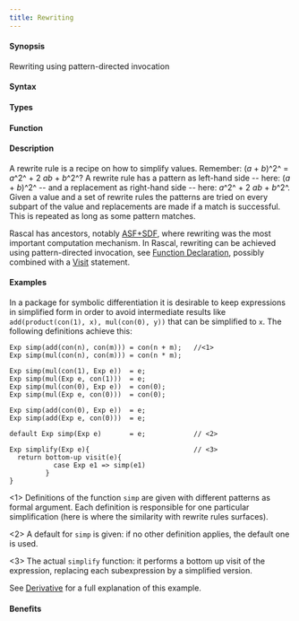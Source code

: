 ```yaml
---
title: Rewriting
---
```


#### Synopsis

Rewriting using pattern-directed invocation

#### Syntax

#### Types

#### Function

#### Description

A rewrite rule is a recipe on how to simplify values. 
Remember: (_a_ + _b_)^2^ = _a_^2^ + 2 _ab_ + _b_^2^? 
A rewrite rule has a pattern as left-hand side -- here: (_a_ + _b_)^2^ -- and a replacement as 
right-hand side -- here: _a_^2^ + 2 _ab_ + _b_^2^. 
Given a value and a set of rewrite rules the patterns are tried on every subpart of the value and replacements are made if a match is successful. This is repeated as long as some pattern matches.

Rascal has ancestors, notably [ASF+SDF](http://www.meta-environment.org/), where rewriting was the most important computation mechanism.
In Rascal, rewriting can be achieved using pattern-directed invocation, 
see [Function Declaration](/Rascal/Declarations/Function), 
possibly combined with a [Visit](/Rascal/Expressions/Visit) statement.

#### Examples

In a package for symbolic differentiation it is desirable to keep expressions in simplified form in order 
to avoid intermediate results like `add(product(con(1), x), mul(con(0), y))` that can be simplified to `x`. 
The following definitions achieve this:
```rascal
Exp simp(add(con(n), con(m))) = con(n + m);   //<1>
Exp simp(mul(con(n), con(m))) = con(n * m);

Exp simp(mul(con(1), Exp e))  = e;
Exp simp(mul(Exp e, con(1)))  = e;
Exp simp(mul(con(0), Exp e))  = con(0);
Exp simp(mul(Exp e, con(0)))  = con(0);

Exp simp(add(con(0), Exp e))  = e;
Exp simp(add(Exp e, con(0)))  = e;

default Exp simp(Exp e)       = e;            // <2>

Exp simplify(Exp e){                          // <3>
  return bottom-up visit(e){
           case Exp e1 => simp(e1)
         }
}
```

<1> Definitions of the function `simp` are given with different patterns as formal argument.
    Each definition is responsible for one particular simplification 
    (here is where the similarity with rewrite rules surfaces).

<2> A default for `simp` is given: if no other definition applies, the default one is used.

<3> The actual `simplify` function: it performs a bottom up visit of the expression, replacing each subexpression by
a simplified version.

See [Derivative](/Recipes/Common/Derivative) for a full explanation of this example.

#### Benefits


